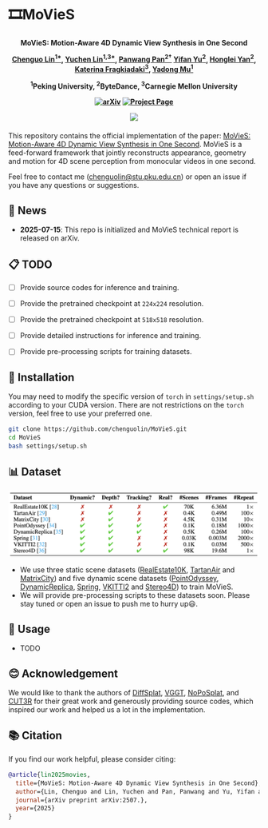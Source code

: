 # 🎞️MoVieS

<h4 align="center">

MoVieS: Motion-Aware 4D Dynamic View Synthesis in One Second

[Chenguo Lin<sup>1*</sup>](https://chenguolin.github.io), [Yuchen Lin<sup>1,3*</sup>](https://wgsxm.github.io), [Panwang Pan<sup>2†</sup>](https://paulpanwang.github.io)
[Yifan Yu<sup>2</sup>](https://scholar.google.com/citations?user=S2OksN4AAAAJ), [Honglei Yan<sup>2</sup>](https://openreview.net/profile?id=~Honglei_Yan1), [Katerina Fragkiadaki<sup>3</sup>](https://www.cs.cmu.edu/~katef/), [Yadong Mu<sup>1</sup>](http://www.muyadong.com)

<sup>1</sup>Peking University, <sup>2</sup>ByteDance, <sup>3</sup>Carnegie Mellon University

[![arXiv](https://img.shields.io/badge/arXiv-2507.-b31b1b.svg?logo=arXiv)](https://arxiv.org/abs/2507.)
[![Project Page](https://img.shields.io/badge/🏠-Project%20Page-blue.svg)](https://chenguolin.github.io/projects/MoVieS)

<p>
    <img width="730", src="./assets/teaser.gif">
</p>

</h4>

This repository contains the official implementation of the paper: [MoVieS: Motion-Aware 4D Dynamic View Synthesis in One Second](https://arxiv.org/abs/2507.).
MoVieS is a feed-forward framework that jointly reconstructs appearance, geometry and motion for 4D scene perception from monocular videos in one second.

Feel free to contact me (chenguolin@stu.pku.edu.cn) or open an issue if you have any questions or suggestions.


## 📢 News

- **2025-07-15**: This repo is initialized and MoVieS technical report is released on arXiv.


## 📋 TODO

- [ ] Provide source codes for inference and training.
- [ ] Provide the pretrained checkpoint at `224x224` resolution.
- [ ] Provide the pretrained checkpoint at `518x518` resolution.
- [ ] Provide detailed instructions for inference and training.
- [ ] Provide pre-processing scripts for training datasets.


## 🔧 Installation

You may need to modify the specific version of `torch` in `settings/setup.sh` according to your CUDA version.
There are not restrictions on the `torch` version, feel free to use your preferred one.
```bash
git clone https://github.com/chenguolin/MoVieS.git
cd MoVieS
bash settings/setup.sh
```


## 📊 Dataset

![datasets](./assets/datasets.png)

- We use three static scene datasets ([RealEstate10K](), [TartanAir]() and [MatrixCity]()) and five dynamic scene datasets ([PointOdyssey](), [DynamicReplica](), [Spring](), [VKITTI2]() and [Stereo4D]()) to train MoVieS.
- We will provide pre-processing scripts to these datasets soon. Please stay tuned or open an issue to push me to hurry up😃.


## 🚀 Usage

- TODO


## 😊 Acknowledgement
We would like to thank the authors of [DiffSplat](https://github.com/chenguolin/DiffSplat), [VGGT](https://github.com/facebookresearch/vggt), [NoPoSplat](https://github.com/cvg/NoPoSplat), and [CUT3R](https://github.com/CUT3R/CUT3R) for their great work and generously providing source codes, which inspired our work and helped us a lot in the implementation.


## 📚 Citation
If you find our work helpful, please consider citing:
```bibtex
@article{lin2025movies,
  title={MoVieS: Motion-Aware 4D Dynamic View Synthesis in One Second},
  author={Lin, Chenguo and Lin, Yuchen and Pan, Panwang and Yu, Yifan and Yan, Honglei and Fragkiadaki, Katerina and Mu, Yadong},
  journal={arXiv preprint arXiv:2507.},
  year={2025}
}
```
